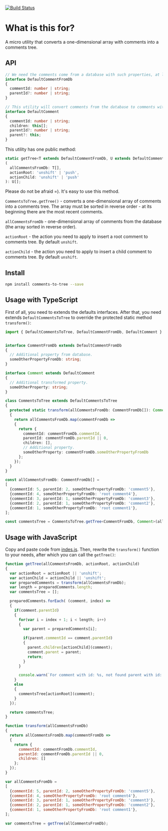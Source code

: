 [![Build Status](https://travis-ci.org/KostyaTretyak/comments-to-tree.svg?branch=master)](https://travis-ci.org/KostyaTretyak/comments-to-tree)

# What is this for?

A micro utility that converts a one-dimensional array with comments into a comments tree.

## API

```ts
// We need the comments come from a database with such properties, at least.
interface DefaultCommentFromDb
{
  commentId: number | string;
  parentId?: number | string;
}

// This utility will convert comments from the database to comments with this interface.
interface DefaultComment
{
  commentId: number | string;
  children: this[];
  parentId?: number | string;
  parent?: this;
}
```

This utility has one public method:

```ts
static getTree<T extends DefaultCommentFromDb, U extends DefaultComment>
(
  allCommentsFromDb: T[],
  actionRoot: 'unshift' | 'push',
  actionChild: 'unshift' | 'push'
): U[];
```

Please do not be afraid =). It's easy to use this method.

`CommentsToTree.getTree()` - converts a one-dimensional array of comments into a comments tree. The array must be sorted in reverse order - at its beginning there are the most recent comments.

`allCommentsFromDb` - one-dimensional array of comments from the database (the array sorted in reverse order).

`actionRoot` - the action you need to apply to insert a root comment to comments tree. By default `unshift`.

`actionChild` - the action you need to apply to insert a child comment to comments tree. By default `unshift`.

## Install

```bash
npm install comments-to-tree --save
```

## Usage with TypeScript

First of all, you need to extends the defaults interfaces. After that, you need extends `DefaultCommentsToTree` to override the protected static method `transform()`:

```ts
import { DefaultCommentsToTree, DefaultCommentFromDb, DefaultComment } from 'comments-to-tree';


interface CommentFromDb extends DefaultCommentFromDb
{
  // Additional property from database.
  someOtherPropertyFromDb: string;
}

interface Comment extends DefaultComment
{
  // Additional transformed property.
  someOtherProperty: string;
}

class CommentsToTree extends DefaultCommentsToTree
{
  protected static transform(allCommentsFromDb: CommentFromDb[]): Comment[]
  {
    return allCommentsFromDb.map(commentFromDb =>
    {
      return {
        commentId: commentFromDb.commentId,
        parentId: commentFromDb.parentId || 0,
        children: [],
        // Additional property.
        someOtherProperty: commentFromDb.someOtherPropertyFromDb
      };
    });
  }
}

const allCommentsFromDb: CommentFromDb[] =
[
  {commentId: 5, parentId: 2, someOtherPropertyFromDb: 'comment5'},
  {commentId: 4, someOtherPropertyFromDb: 'root comment4'},
  {commentId: 3, parentId: 1, someOtherPropertyFromDb: 'comment3'},
  {commentId: 2, parentId: 1, someOtherPropertyFromDb: 'comment2'},
  {commentId: 1, someOtherPropertyFromDb: 'root comment1'},
];

const commentsTree = CommentsToTree.getTree<CommentFromDb, Comment>(allCommentsFromDb);
```

## Usage with JavaScript

Copy and paste code from [indes.js](/src/index.js). Then, rewrite the `transform()` function to your needs, after which you can call the `getTree()`:

```js
function getTree(allCommentsFromDb, actionRoot, actionChild)
{
  var actionRoot = actionRoot || 'unshift';
  var actionChild = actionChild || 'unshift';
  var preparedComments = transform(allCommentsFromDb);
  var length = preparedComments.length;
  var commentsTree = [];

  preparedComments.forEach( (comment, index) =>
  {
    if(comment.parentId)
    {
      for(var i = index + 1; i < length; i++)
      {
        var parent = preparedComments[i];

        if(parent.commentId == comment.parentId)
        {
          parent.children[actionChild](comment);
          comment.parent = parent;
          return;
        }
      }

      console.warn(`For comment with id: %s, not found parent with id: %s`, comment.commentId, comment.parentId);
    }
    else
    {
      commentsTree[actionRoot](comment);
    }      
  });

  return commentsTree;
}

function transform(allCommentsFromDb)
{
  return allCommentsFromDb.map(commentFromDb =>
  {
    return {
      commentId: commentFromDb.commentId,
      parentId: commentFromDb.parentId || 0,
      children: []
    };
  });
}

var allCommentsFromDb =
[
  {commentId: 5, parentId: 2, someOtherPropertyFromDb: 'comment5'},
  {commentId: 4, someOtherPropertyFromDb: 'root comment4'},
  {commentId: 3, parentId: 1, someOtherPropertyFromDb: 'comment3'},
  {commentId: 2, parentId: 1, someOtherPropertyFromDb: 'comment2'},
  {commentId: 1, someOtherPropertyFromDb: 'root comment1'},
];

var commentsTree = getTree(allCommentsFromDb);
```